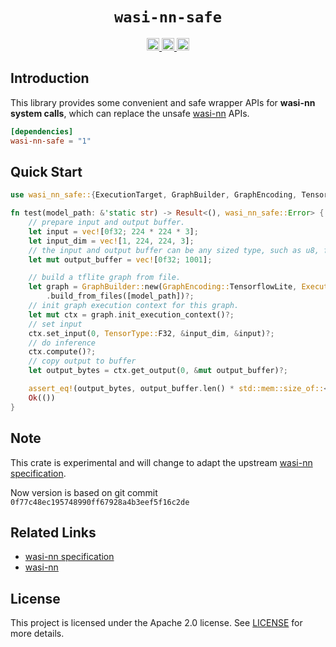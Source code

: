 <div align="center">
  <h1><code>wasi-nn-safe</code></h1>
  <p>
    <a href="https://github.com/yanghaku/wasi-nn-safe/actions?query=workflow%3ACI">
      <img src="https://github.com/yanghaku/wasi-nn-safe/workflows/CI/badge.svg" alt="CI status" height="20"/>
    </a>
    <a href="https://crates.io/crates/wasi-nn-safe">
      <img src="https://img.shields.io/crates/v/wasi-nn-safe.svg" alt="crates.io status" height="20"/>
    </a>
    <a href="https://docs.rs/wasi-nn-safe">
      <img src="https://img.shields.io/docsrs/wasi-nn-safe" alt="doc.rs status" height="20"/>
    </a>
  </p>
</div>

## Introduction

This library provides some convenient and safe wrapper APIs for **wasi-nn system calls**, which can replace the
unsafe [wasi-nn] APIs.

```toml
[dependencies]
wasi-nn-safe = "1"
```

## Quick Start

```rust
use wasi_nn_safe::{ExecutionTarget, GraphBuilder, GraphEncoding, TensorType};

fn test(model_path: &'static str) -> Result<(), wasi_nn_safe::Error> {
    // prepare input and output buffer.
    let input = vec![0f32; 224 * 224 * 3];
    let input_dim = vec![1, 224, 224, 3];
    // the input and output buffer can be any sized type, such as u8, f32, etc.
    let mut output_buffer = vec![0f32; 1001];

    // build a tflite graph from file.
    let graph = GraphBuilder::new(GraphEncoding::TensorflowLite, ExecutionTarget::CPU)
        .build_from_files([model_path])?;
    // init graph execution context for this graph.
    let mut ctx = graph.init_execution_context()?;
    // set input
    ctx.set_input(0, TensorType::F32, &input_dim, &input)?;
    // do inference
    ctx.compute()?;
    // copy output to buffer
    let output_bytes = ctx.get_output(0, &mut output_buffer)?;

    assert_eq!(output_bytes, output_buffer.len() * std::mem::size_of::<f32>());
    Ok(())
}
```

## Note

This crate is experimental and will change to adapt the upstream [wasi-nn specification].

Now version is based on git commit ```0f77c48ec195748990ff67928a4b3eef5f16c2de```

## Related Links

- [wasi-nn specification]
- [wasi-nn]

[wasi-nn]: https://github.com/bytecodealliance/wasi-nn

[wasi-nn specification]: https://github.com/WebAssembly/wasi-nn/

## License

This project is licensed under the Apache 2.0 license. See [LICENSE] for more details.

[LICENSE]: LICENSE
